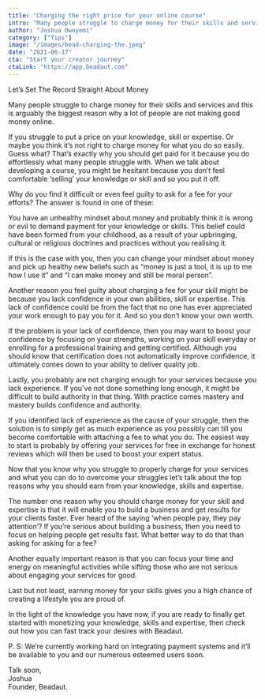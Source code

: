 ```yaml
---
title: "Charging the right price for your online course"
intro: "Many people struggle to charge money for their skills and services and this is arguably the biggest reason why a lot of people are not making good money online."
author: "Joshua Owoyemi"
category: ["Tips"]
image: "/images/bead-charging-the.jpeg"
date: "2021-06-17"
cta: "Start your creator journey"
ctaLink: "https://app.beadaut.com"
---
```


Let’s Set The Record Straight About Money

Many people struggle to charge money for their skills and services and this is arguably the biggest reason why a lot of people are not making good money online.

If you struggle to put a price on your knowledge, skill or expertise. Or maybe you think it’s not right to charge money for what you do so easily. Guess what? That’s exactly why you should get paid for it because you do effortlessly what many people struggle with. When we talk about developing a course, you might be hesitant because you don’t feel comfortable ‘selling’ your knowledge or skill and so you put it off.

Why do you find it difficult or even feel guilty to ask for a fee for your efforts? The answer is found in one of these:

You have an unhealthy mindset about money and probably think it is wrong or evil to demand payment for your knowledge or skills. This belief could have been formed from your childhood, as a result of your upbringing, cultural or religious doctrines and practices without you realising it.

If this is the case with you, then you can change your mindset about money and pick up healthy new beliefs such as “money is just a tool, it is up to me how I use it” and “I can make money and still be moral person”.

Another reason you feel guilty about charging a fee for your skill might be because you lack confidence in your own abilities, skill or expertise. This lack of confidence could be from the fact that no one has ever appreciated your work enough to pay you for it. And so you don’t know your own worth.

If the problem is your lack of confidence, then you may want to boost your confidence by focusing on your strengths, working on your skill everyday or enrolling for a professional training and getting certified. Although you should know that certification does not automatically improve confidence, it ultimately comes down to your ability to deliver quality job.

Lastly, you probably are not charging enough for your services because you lack experience. If you’ve not done something long enough, it might be difficult to build authority in that thing. With practice comes mastery and mastery builds confidence and authority.

If you identified lack of experience as the cause of your struggle, then the solution is to simply get as much experience as you possibly can till you become comfortable with attaching a fee to what you do. The easiest way to start is probably by offering your services for free in exchange for honest reviews which will then be used to boost your expert status.

Now that you know why you struggle to properly charge for your services and what you can do to overcome your struggles let’s talk about the top reasons why you should earn from your knowledge, skills and expertise.

The number one reason why you should charge money for your skill and expertise is that it will enable you to build a business and get results for your clients faster. Ever heard of the saying ‘when people pay, they pay attention’? If you’re serious about building a business, then you need to focus on helping people get results fast. What better way to do that than asking for asking for a fee?

Another equally important reason is that you can focus your time and energy on meaningful activities while sifting those who are not serious about engaging your services for good.

Last but not least, earning money for your skills gives you a high chance of creating a lifestyle you are proud of.

In the light of the knowledge you have now, if you are ready to finally get started with monetizing your knowledge, skills and expertise, then check out how you can fast track your desires with Beadaut.

P. S: We’re currently working hard on integrating payment systems and it’ll be available to you and our numerous esteemed users soon.

Talk soon,\
Joshua\
Founder, Beadaut.
